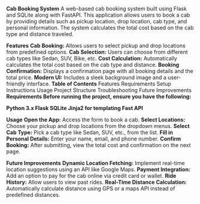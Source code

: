 **Cab Booking System**
A web-based cab booking system built using Flask and SQLite along with FastAPI. This application allows users to book a cab by providing details such as pickup location, drop location, cab type, and personal information. The system calculates the total cost based on the cab type and distance traveled.

**Features**
**Cab Booking:** Allows users to select pickup and drop locations from predefined options.
**Cab Selection:** Users can choose from different cab types like Sedan, SUV, Bike, etc.
**Cost Calculation:** Automatically calculates the total cost based on the cab type and distance.
**Booking Confirmation:** Displays a confirmation page with all booking details and the total price.
**Modern UI:** Includes a sleek background image and a user-friendly interface.
**Table of Contents**
Features
Requirements
Setup Instructions
Usage
Project Structure
Troubleshooting
Future Improvements
**Requirements
Before running the project, ensure you have the following:**

**Python 3.x
Flask
SQLite
Jinja2 for templating
Fast API**

**Usage**
**Open the App:** Access the form to book a cab.
**Select Locations:** Choose your pickup and drop locations from the dropdown menus.
**Select Cab Type:** Pick a cab type like Sedan, SUV, etc., from the list.
**Fill in Personal Details:** Enter your name, email, and phone number.
**Confirm Booking:** After submitting, view the total cost and confirmation on the next page.

**Future Improvements**
**Dynamic Location Fetching:** Implement real-time location suggestions using an API like Google Maps.
**Payment Integration:** Add an option to pay for the cab online via credit card or wallet.
**Ride History:** Allow users to view past rides.
**Real-Time Distance Calculation:** Automatically calculate distance using GPS or a maps API instead of predefined distances.

